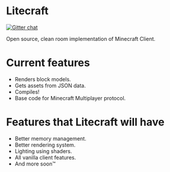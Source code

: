 # Litecraft
[![Gitter chat](https://badges.gitter.im/Litecrafty/Litecraft.png)](https://gitter.im/Litecrafty/Lobby?utm_source=share-link&utm_medium=link&utm_campaign=share-link)

Open source, clean room implementation of Minecraft Client.

# Current features
- Renders block models.
- Gets assets from JSON data.
- Compiles!
- Base code for Minecraft Multiplayer protocol.

# Features that Litecraft will have
- Better memory management.
- Better rendering system.
- Lighting using shaders.
- All vanilla client features.
- And more soon™
